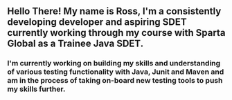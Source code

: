 ## Hello There! My name is Ross, I'm a consistently developing developer and aspiring SDET currently working through my course with Sparta Global as a Trainee Java SDET.

### I'm currently working on building my skills and understanding of various testing functionality with Java, Junit and Maven and am in the process of taking on-board new testing tools to push my skills further.

<!--
**Ross-Savill/Ross-Savill** is a ✨ _special_ ✨ repository because its `README.md` (this file) appears on your GitHub profile.

Here are some ideas to get you started:

- 👯 I’m looking to collaborate on ...
- 🤔 I’m looking for help with ...
- 💬 Ask me about ...
- 📫 How to reach me: ...
- 😄 Pronouns: ...
- ⚡ Fun fact: ...
-->
